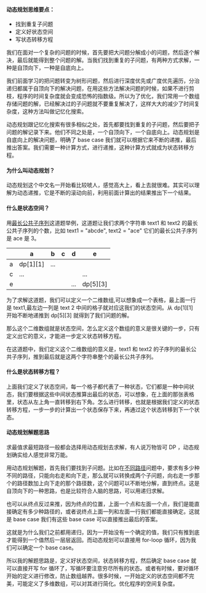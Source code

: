 #### 动态规划思维要点：

- 找到重复子问题
- 定义好状态空间
- 写状态转移方程

我们在面对一个复杂的问题的时候，首先要把大问题分解成小的问题，然后逐个解决，最后就能得到整个问题的解。当我们找到重复的子问题，有两种方式求解，一种是自顶向下，一种是自底向上。

我们前面学习的把问题转变为树形问题，然后进行深度优先或广度优先遍历，分治递归都属于自顶向下的解决问题，在用这些方法解决问题的时候，如果不进行剪枝，程序的时间复杂度就会变成恐怖的指数级。所以为了优化，我们常用一个数组存储问题的解，已经解决过的子问题就不要重复解决了，这样大大的减少了时间复杂度，这种方法叫做记忆化搜索。

动态规划跟记忆化搜索有很多相似之处，首先都要找到重复的子问题，然后要把子问题的解记录下来。他们不同之处是，一个自顶向下，一个自底向上。动态规划是自底向上的解决问题，明确了 base case 我们就可以根据它来不断的递推，最后推出答案。我们需要一种计算方式，进行递推，这种计算方式就成为状态转移方程。

#### 为什么叫动态规划？

动态规划这个中文名一开始看比较唬人，感觉高大上，看上去就很难。其实可以理解为动态递推，它是不断的滚动向前，利用前面计算出的结果推出下一个结果。

#### 什么是状态空间？

用[最长公共子序列](https://leetcode-cn.com/problems/longest-common-subsequence/)这道题举例，这道题让我们求两个字符串 text1 和 text2 的最长公共子序列的个数，比如 text1 = "abcde", text2 = "ace" 它们的最长公共子序列是 ace 是 3。

|      | a        | b    | c    | d    | e        |
| ---- | -------- | ---- | ---- | ---- | -------- |
| a    | dp[1][1] | ...  |      |      |          |
| c    | ...      |      |      |      | ...      |
| e    |          |      |      | ...  | dp[5][3] |

为了求解这道题，我们可以定义一个二维数组,可以想象成一个表格，最上面一行是 text1,最左边一列是 text 2 中间的格子就对应这我们的状态空间。从 dp[1][1] 开始不断地递推到 dp[5][3] 就得到了我们问题的解。

那么这个二维数组就是状态空间，怎么定义这个数组的意义是很关键的一步，只有定义出它的意义，才能进一步定义状态转移方程。

在这道题中，我们定义这个二维数组的意义是，text1 和 text2 的子序列的最长公共子序列，推到最后就是这两个字符串整个的最长公共子序列。

#### 什么是状态转移方程？

上面我们定义了状态空间，每一个格子都代表了一种状态，它们都是一种中间状态，我们要根据这些中间状态推算出最后的状态，可以想象，在上面的那张表格里，状态从左上角一直转移到右下角。怎么进行转移，也就是根据我们定义的状态转移方程，一步一步的计算出一个状态保存下来，再通过这个状态转移到下一个状态。

#### 动态规划解题思路

求最值求最短路径一般都会选择用动态规划去求解，有人说万物皆可 DP ，动态规划确实给人感觉非常万能。

用动态规划解题，首先我们要找到子问题。比如在[不同路径](https://leetcode-cn.com/problems/unique-paths/)问题中，要求有多少种不同的路径，只能向右走和向下走，那么就可以转换成两个子问题，向右走一步那个的路径数加上向下走的那个路径数，这个问题可以不断地分解，直到终点。这是自顶向下的一种思路，也是比较符合人脑的思路，可以用递归求解。

也可以从终点反过来推，因为终点的位置，上面一个点和左面一个点，我们是能直接确定有多少种路径的，或者说终点上面一列和左面一行我们都能直接确定。这就是 base case 我们有这些 base case 可以直接推出最后的答案。

这就是为什么我们之前都用递归，因为一开始没有一个确定的值，我们只有推到底才能得到一个值然后一层层返回。而动态规划可以直接用 for-loop 循环，因为我们可以确定一个 base case。

所以我的解题思路是，定义好状态空间，状态转移方程，然后确定 base case 就可以直接开写 for 循环了，写循环要注意穷尽所有的状态。或者有时候，要对循环开始的定义进行修改，防止数组越界。很多时候，一开始定义的状态空间都不完美，可能定义了多维数组，可以对其进行简化。优化程序的空间复杂度。